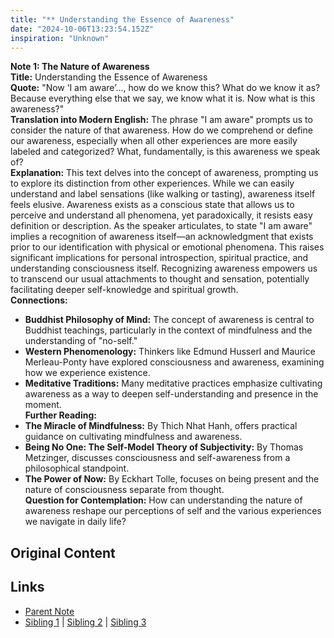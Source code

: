 ```yaml
---
title: "** Understanding the Essence of Awareness"
date: "2024-10-06T13:23:54.152Z"
inspiration: "Unknown"
---
```


  
**Note 1: The Nature of Awareness**  
**Title:** Understanding the Essence of Awareness  
**Quote:** "Now ‘I am aware’..., how do we know this? What do we know it as? Because everything else that we say, we know what it is. Now what is this awareness?"  
**Translation into Modern English:** The phrase "I am aware" prompts us to consider the nature of that awareness. How do we comprehend or define our awareness, especially when all other experiences are more easily labeled and categorized? What, fundamentally, is this awareness we speak of?  
**Explanation:** This text delves into the concept of awareness, prompting us to explore its distinction from other experiences. While we can easily understand and label sensations (like walking or tasting), awareness itself feels elusive. Awareness exists as a conscious state that allows us to perceive and understand all phenomena, yet paradoxically, it resists easy definition or description. As the speaker articulates, to state "I am aware" implies a recognition of awareness itself—an acknowledgment that exists prior to our identification with physical or emotional phenomena. This raises significant implications for personal introspection, spiritual practice, and understanding consciousness itself. Recognizing awareness empowers us to transcend our usual attachments to thought and sensation, potentially facilitating deeper self-knowledge and spiritual growth.  
**Connections:**  
- **Buddhist Philosophy of Mind:** The concept of awareness is central to Buddhist teachings, particularly in the context of mindfulness and the understanding of "no-self."  
- **Western Phenomenology:** Thinkers like Edmund Husserl and Maurice Merleau-Ponty have explored consciousness and awareness, examining how we experience existence.  
- **Meditative Traditions:** Many meditative practices emphasize cultivating awareness as a way to deepen self-understanding and presence in the moment.  
**Further Reading:**  
- **The Miracle of Mindfulness:** By Thich Nhat Hanh, offers practical guidance on cultivating mindfulness and awareness.  
- **Being No One: The Self-Model Theory of Subjectivity:** By Thomas Metzinger, discusses consciousness and self-awareness from a philosophical standpoint.  
- **The Power of Now:** By Eckhart Tolle, focuses on being present and the nature of consciousness separate from thought.  
**Question for Contemplation:** How can understanding the nature of awareness reshape our perceptions of self and the various experiences we navigate in daily life?  


## Original Content



## Links

- [Parent Note](/parent-note.md)
- [Sibling 1](/zettel1.md) | [Sibling 2](/zettel2.md) | [Sibling 3](/zettel3.md)
